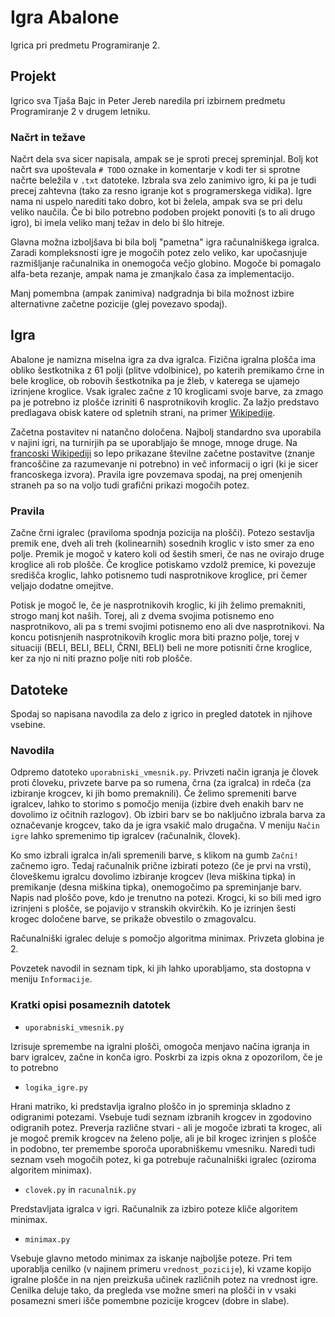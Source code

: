 # Igra Abalone

Igrica pri predmetu Programiranje 2.

## Projekt

Igrico sva Tjaša Bajc in Peter Jereb naredila pri izbirnem predmetu Programiranje 2 v drugem letniku.

### Načrt in težave

Načrt dela sva sicer napisala, ampak se je sproti precej spreminjal. Bolj kot načrt sva upoštevala `# TODO` oznake in komentarje v kodi ter si sprotne načrte beležila v `.txt` datoteke. Izbrala sva zelo zanimivo igro, ki pa je tudi precej zahtevna (tako za resno igranje kot s programerskega vidika). Igre nama ni uspelo narediti tako dobro, kot bi želela, ampak sva se pri delu veliko naučila. Če bi bilo potrebno podoben projekt ponoviti (s to ali drugo igro), bi imela veliko manj težav in delo bi šlo hitreje.

Glavna možna izboljšava bi bila bolj "pametna" igra računalniškega igralca. Zaradi kompleksnosti igre je mogočih potez zelo veliko, kar upočasnjuje razmišljanje računalnika in onemogoča večjo globino. Mogoče bi pomagalo alfa-beta rezanje, ampak nama je zmanjkalo časa za implementacijo.

Manj pomembna (ampak zanimiva) nadgradnja bi bila možnost izbire alternativne začetne pozicije (glej povezavo spodaj).

## Igra

Abalone je namizna miselna igra za dva igralca. Fizična igralna plošča ima obliko šestkotnika z 61 polji (plitve vdolbinice), po katerih premikamo črne in bele kroglice, ob robovih šestkotnika pa je žleb, v katerega se ujamejo izrinjene kroglice. Vsak igralec začne z 10 kroglicami svoje barve, za zmago pa je potrebno iz plošče izriniti 6 nasprotnikovih kroglic. Za lažjo predstavo predlagava obisk katere od spletnih strani, na primer [Wikipedije](https://en.wikipedia.org/wiki/Abalone_(board_game)). 

Začetna postavitev ni natančno določena. Najbolj standardno sva uporabila v najini igri, na turnirjih pa se uporabljajo še mnoge, mnoge druge. Na [francoski Wikipediji](https://fr.wikipedia.org/wiki/Abalone_(jeu)) so lepo prikazane številne začetne postavitve (znanje francoščine za razumevanje ni potrebno) in več informacij o igri (ki je sicer francoskega izvora). Pravila igre povzemava spodaj, na prej omenjenih straneh pa so na voljo tudi grafični prikazi mogočih potez.

### Pravila

Začne črni igralec (praviloma spodnja pozicija na plošči). Potezo sestavlja premik ene, dveh ali treh (kolinearnih) sosednih kroglic v isto smer za eno polje. Premik je mogoč v katero koli od šestih smeri, če nas ne ovirajo druge kroglice ali rob plošče. Če kroglice potiskamo vzdolž premice, ki povezuje središča kroglic, lahko potisnemo tudi nasprotnikove kroglice, pri čemer veljajo dodatne omejitve.

Potisk je mogoč le, če je nasprotnikovih kroglic, ki jih želimo premakniti, strogo manj kot naših. Torej, ali z dvema svojima potisnemo eno nasprotnikovo, ali pa s tremi svojimi potisnemo eno ali dve nasprotnikovi. Na koncu potisnjenih nasprotnikovih kroglic mora biti prazno polje, torej v situaciji (BELI, BELI, BELI, ČRNI, BELI) beli ne more potisniti črne kroglice, ker za njo ni niti prazno polje niti rob plošče.

## Datoteke

Spodaj so napisana navodila za delo z igrico in pregled datotek in njihove vsebine.

### Navodila

Odpremo datoteko `uporabniski_vmesnik.py`. Privzeti način igranja je človek proti človeku, privzete barve pa so rumena, črna (za igralca) in rdeča (za izbiranje krogcev, ki jih bomo premaknili). Če želimo spremeniti barve igralcev, lahko to storimo s pomočjo menija (izbire dveh enakih barv ne dovolimo iz očitnih razlogov). Ob izbiri barv se bo naključno izbrala barva za označevanje krogcev, tako da je igra vsakič malo drugačna. V meniju `Način igre` lahko spremenimo tip igralcev (računalnik, človek).

Ko smo izbrali igralca in/ali spremenili barve, s klikom na gumb `Začni!` začnemo igro. Tedaj računalnik prične izbirati potezo (če je prvi na vrsti), človeškemu igralcu dovolimo izbiranje krogcev (leva miškina tipka) in premikanje (desna miškina tipka), onemogočimo pa spreminjanje barv. Napis nad ploščo pove, kdo je trenutno na potezi. Krogci, ki so bili med igro izrinjeni s plošče, se pojavijo v stranskih okvirčkih. Ko je izrinjen šesti krogec določene barve, se prikaže obvestilo o zmagovalcu.

Računalniški igralec deluje s pomočjo algoritma minimax. Privzeta globina je 2.

Povzetek navodil in seznam tipk, ki jih lahko uporabljamo, sta dostopna v meniju `Informacije`.

### Kratki opisi posameznih datotek

* `uporabniski_vmesnik.py`

Izrisuje spremembe na igralni plošči, omogoča menjavo načina igranja in barv igralcev, začne in konča igro. Poskrbi za izpis okna z opozorilom, če je to potrebno
* `logika_igre.py`

Hrani matriko, ki predstavlja igralno ploščo in jo spreminja skladno z odigranimi potezami. Vsebuje tudi seznam izbranih krogcev in zgodovino odigranih potez. Preverja različne stvari - ali je mogoče izbrati ta krogec, ali je mogoč premik krogcev na želeno polje, ali je bil krogec izrinjen s plošče in podobno, ter premembe sporoča uporabniškemu vmesniku. Naredi tudi seznam vseh mogočih potez, ki ga potrebuje računalniški igralec (oziroma algoritem minimax).
* `clovek.py` in `racunalnik.py`

Predstavljata igralca v igri. Računalnik za izbiro poteze kliče algoritem minimax. 
* `minimax.py`

Vsebuje glavno metodo minimax za iskanje najboljše poteze. Pri tem uporablja cenilko (v najinem primeru `vrednost_pozicije`), ki vzame kopijo igralne plošče in na njen preizkuša učinek različnih potez na vrednost igre. Cenilka deluje tako, da pregleda vse možne smeri na plošči in v vsaki posamezni smeri išče pomembne pozicije krogcev (dobre in slabe).


